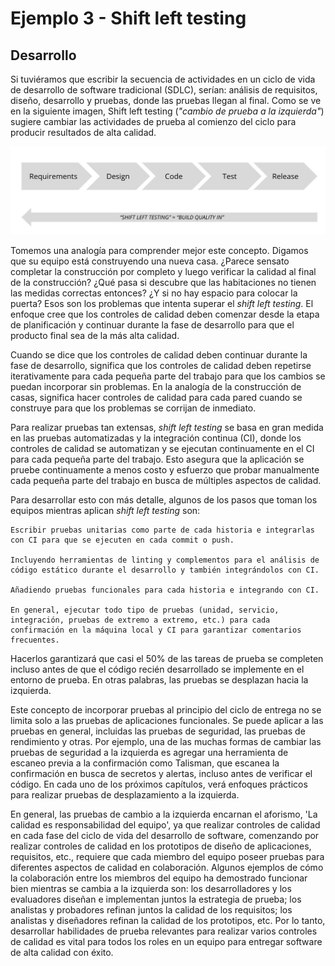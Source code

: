 # Ejemplo 3 - Shift left testing

## Desarrollo

Si tuviéramos que escribir la secuencia de actividades en un ciclo de vida de desarrollo de software tradicional (SDLC),
serían: análisis de requisitos, diseño, desarrollo y pruebas, donde las pruebas llegan al final. Como se ve en la
siguiente imagen, Shift left testing (_"cambio de prueba a la izquierda"_) sugiere cambiar las actividades de prueba al
comienzo del ciclo para producir resultados de alta calidad.

![img.png](img.png)

Tomemos una analogía para comprender mejor este concepto. Digamos que su equipo está construyendo una nueva casa.
¿Parece sensato completar la construcción por completo y luego verificar la calidad al final de la construcción? ¿Qué
pasa si descubre que las habitaciones no tienen las medidas correctas entonces? ¿Y si no hay espacio para colocar la
puerta? Esos son los problemas que intenta superar el _shift left testing_. El enfoque cree que los
controles de calidad deben comenzar desde la etapa de planificación y continuar durante la fase de desarrollo para que
el producto final sea de la más alta calidad.

Cuando se dice que los controles de calidad deben continuar durante la fase de desarrollo, significa que los controles de
calidad deben repetirse iterativamente para cada pequeña parte del trabajo para que los cambios se puedan incorporar sin
problemas. En la analogía de la construcción de casas, significa hacer controles de calidad para cada pared cuando se
construye para que los problemas se corrijan de inmediato.

Para realizar pruebas tan extensas, _shift left testing_ se basa en gran medida en las pruebas
automatizadas y la integración continua (CI), donde los controles de calidad se automatizan y se ejecutan continuamente
en el CI para cada pequeña parte del trabajo. Esto asegura que la aplicación se pruebe continuamente a menos costo y
esfuerzo que probar manualmente cada pequeña parte del trabajo en busca de múltiples aspectos de calidad.

Para desarrollar esto con más detalle, algunos de los pasos que toman los equipos mientras aplican _shift left testing_
son:

    Escribir pruebas unitarias como parte de cada historia e integrarlas con CI para que se ejecuten en cada commit o push.

    Incluyendo herramientas de linting y complementos para el análisis de código estático durante el desarrollo y también integrándolos con CI.

    Añadiendo pruebas funcionales para cada historia e integrando con CI.

    En general, ejecutar todo tipo de pruebas (unidad, servicio, integración, pruebas de extremo a extremo, etc.) para cada confirmación en la máquina local y CI para garantizar comentarios frecuentes.

Hacerlos garantizará que casi el 50% de las tareas de prueba se completen incluso antes de que el código recién
desarrollado se implemente en el entorno de prueba. En otras palabras, las pruebas se desplazan hacia la izquierda.

Este concepto de incorporar pruebas al principio del ciclo de entrega no se limita solo a las pruebas de aplicaciones
funcionales. Se puede aplicar a las pruebas en general, incluidas las pruebas de seguridad, las pruebas de rendimiento y
otras. Por ejemplo, una de las muchas formas de cambiar las pruebas de seguridad a la izquierda es agregar una
herramienta de escaneo previa a la confirmación como Talisman, que escanea la confirmación en busca de secretos y
alertas, incluso antes de verificar el código. En cada uno de los próximos capítulos, verá enfoques prácticos para
realizar pruebas de desplazamiento a la izquierda.

En general, las pruebas de cambio a la izquierda encarnan el aforismo, 'La calidad es responsabilidad del equipo', ya
que realizar controles de calidad en cada fase del ciclo de vida del desarrollo de software, comenzando por realizar
controles de calidad en los prototipos de diseño de aplicaciones, requisitos, etc., requiere que cada miembro del equipo
poseer pruebas para diferentes aspectos de calidad en colaboración. Algunos ejemplos de cómo la colaboración entre los
miembros del equipo ha demostrado funcionar bien mientras se cambia a la izquierda son: los desarrolladores y los
evaluadores diseñan e implementan juntos la estrategia de prueba; los analistas y probadores refinan juntos la calidad
de los requisitos; los analistas y diseñadores refinan la calidad de los prototipos, etc. Por lo tanto, desarrollar
habilidades de prueba relevantes para realizar varios controles de calidad es vital para todos los roles en un equipo
para entregar software de alta calidad con éxito.
